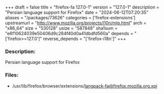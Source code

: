 +++
draft = false
title = "firefox-fa 127.0-1"
version = "127.0-1"
description = "Persian language support for Firefox"
date = "2024-06-12T07:20:35"
aliases = "/packages/73626"
categories = ['firefox-extensions']
upstreamurl = "http://www.mozilla.org/projects/l10n/mlp.html"
arch = "x86_64"
size = "530128"
usize = "587848"
sha1sum = "e6f10624039e50406d9c284f40d0a41dbdfd560a"
depends = "['firefox>=127.0']"
reverse_depends = "['firefox-i18n']"
+++
### Description: 
Persian language support for Firefox

### Files: 
* /usr/lib/firefox/browser/extensions/langpack-fa@firefox.mozilla.org.xpi
